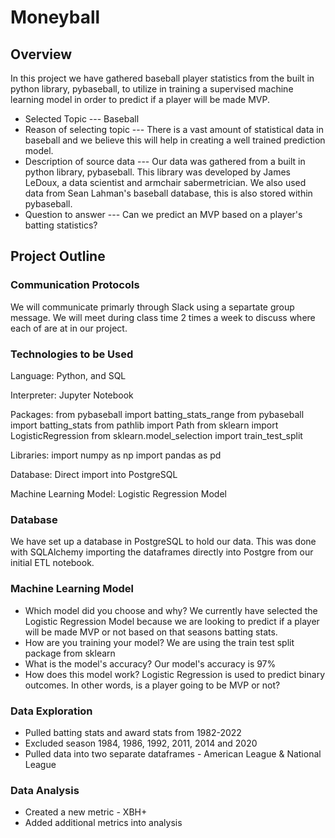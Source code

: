 # Moneyball

## Overview
In this project we have gathered baseball player statistics from the built in python library, pybaseball, to utilize in training a supervised machine learning model in order to predict if a player will be made MVP.<br>
- Selected Topic --- Baseball
- Reason of selecting topic --- There is a vast amount of statistical data in baseball and we believe this will help in creating a well trained prediction model.
- Description of source data --- Our data was gathered from a built in python library, pybaseball. This library was developed by James LeDoux, a data scientist and armchair sabermetrician. We also used data from Sean Lahman's baseball database, this is also stored within pybaseball.
- Question to answer --- Can we predict an MVP based on a player's batting statistics?<br>

## Project Outline

### Communication Protocols
We will communicate primarly through Slack using a separtate group message. We will meet during class time 2 times a week to discuss where each of are at in our project. 

### Technologies to be Used
Language: Python, and SQL

Interpreter: Jupyter Notebook

Packages: from pybaseball import batting_stats_range
          from pybaseball import batting_stats
          from pathlib import Path
          from sklearn import LogisticRegression
	    from sklearn.model_selection import train_test_split


Libraries: import numpy as np
           import pandas as pd          

Database: Direct import into PostgreSQL

Machine Learning Model: Logistic Regression Model

### Database
We have set up a database in PostgreSQL to hold our data. This was done with SQLAlchemy importing the dataframes directly into Postgre from our initial ETL notebook.

### Machine Learning Model
- Which model did you choose and why?
We currently have selected the Logistic Regression Model because we are looking to predict if a player will be made MVP or not based on that seasons batting stats.
- How are you training your model?
We are using the train test split package from sklearn
- What is the model's accuracy?
Our model's accuracy is 97%
- How does this model work?
Logistic Regression is used to predict binary outcomes. In other words, is a player going to be MVP or not?

### Data Exploration
- Pulled batting stats and award stats from 1982-2022
- Excluded season 1984, 1986, 1992, 2011, 2014 and 2020
- Pulled data into two separate dataframes - American League & National League

### Data Analysis
- Created a new metric - XBH+
- Added additional metrics into analysis

